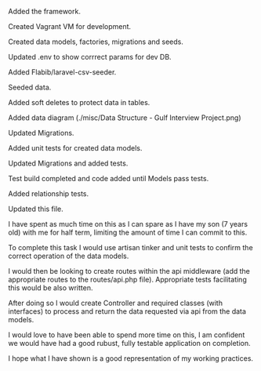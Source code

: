 Added the framework.

Created Vagrant VM for development.

Created data models, factories, migrations and seeds.

Updated .env to show corrrect params for dev DB.

Added Flabib/laravel-csv-seeder.

Seeded data.

Added soft deletes to protect data in tables.

Added data diagram (./misc/Data Structure - Gulf Interview Project.png)

Updated Migrations.

Added unit tests for created data models.

Updated Migrations and added tests.

Test build completed and code added until Models pass tests.

Added relationship tests.

Updated this file.




I have spent as much time on this as I can spare as I have my son (7 years old) with me for half term, limiting the amount of time I can commit to this.

To complete this task I would use artisan tinker and unit tests to confirm the correct operation of the data models.

I would then be looking to create routes within the api middleware (add the appropriate routes to the routes/api.php file).  Appropriate tests facilitating this would be also written.

After doing so I would create Controller and required classes (with interfaces) to process and return the data requested via api from the data models.


I would love to have been able to spend more time on this, I am confident we would have had a good rubust, fully testable application on completion.  

I hope what I have shown is a good representation of my working practices.